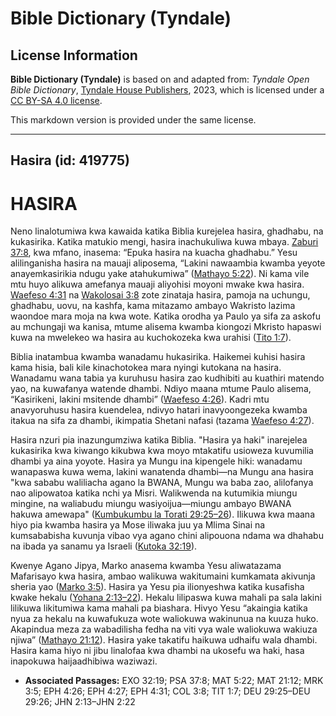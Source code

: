 # Bible Dictionary (Tyndale)

## License Information

**Bible Dictionary (Tyndale)** is based on and adapted from: _Tyndale Open Bible Dictionary_, [Tyndale House Publishers](https://tyndaleopenresources.com/), 2023, which is licensed under a [CC BY-SA 4.0 license](https://creativecommons.org/licenses/by-sa/4.0/legalcode.en).

This markdown version is provided under the same license.



--------------------------------

## Hasira (id: 419775)

HASIRA
======

Neno linalotumiwa kwa kawaida katika Biblia kurejelea hasira, ghadhabu, na kukasirika. Katika matukio mengi, hasira inachukuliwa kuwa mbaya. [Zaburi 37:8](https://ref.ly/Ps37:8), kwa mfano, inasema: “Epuka hasira na kuacha ghadhabu.” Yesu alilinganisha hasira na mauaji aliposema, “Lakini nawaambia kwamba yeyote anayemkasirikia ndugu yake atahukumiwa” ([Mathayo 5:22](https://ref.ly/Matt5:22)). Ni kama vile mtu huyo alikuwa amefanya mauaji aliyohisi moyoni mwake kwa hasira. [Waefeso 4:31](https://ref.ly/Eph4:31) na [Wakolosai 3:8](https://ref.ly/Col3:8) zote zinataja hasira, pamoja na uchungu, ghadhabu, uovu, na kashfa, kama mitazamo ambayo Wakristo lazima waondoe mara moja na kwa wote. Katika orodha ya Paulo ya sifa za askofu au mchungaji wa kanisa, mtume alisema kwamba kiongozi Mkristo hapaswi kuwa na mwelekeo wa hasira au kuchokozeka kwa urahisi ([Tito 1:7](https://ref.ly/Titus1:7)).

Biblia inatambua kwamba wanadamu hukasirika. Haikemei kuhisi hasira kama hisia, bali kile kinachotokea mara nyingi kutokana na hasira. Wanadamu wana tabia ya kuruhusu hasira zao kudhibiti au kuathiri matendo yao, na kuwafanya watende dhambi. Ndiyo maana mtume Paulo alisema, “Kasirikeni, lakini msitende dhambi” ([Waefeso 4:26](https://ref.ly/Eph4:26)). Kadri mtu anavyoruhusu hasira kuendelea, ndivyo hatari inavyoongezeka kwamba itakua na sifa za dhambi, ikimpatia Shetani nafasi (tazama [Waefeso 4:27](https://ref.ly/Eph4:27)).

Hasira nzuri pia inazungumziwa katika Biblia. "Hasira ya haki" inarejelea kukasirika kwa kiwango kikubwa kwa moyo mtakatifu usioweza kuvumilia dhambi ya aina yoyote. Hasira ya Mungu ina kipengele hiki: wanadamu wanapaswa kuwa wema, lakini wanatenda dhambi—na Mungu ana hasira "kwa sababu waliliacha agano la BWANA, Mungu wa baba zao, alilofanya nao alipowatoa katika nchi ya Misri. Walikwenda na kutumikia miungu mingine, na waliabudu miungu wasiyoijua—miungu ambayo BWANA hakuwa amewapa" ([Kumbukumbu la Torati 29:25–26](https://ref.ly/Deut29:25-Deut29:26)). Ilikuwa kwa maana hiyo pia kwamba hasira ya Mose iliwaka juu ya Mlima Sinai na kumsababisha kuvunja vibao vya agano chini alipouona ndama wa dhahabu na ibada ya sanamu ya Israeli ([Kutoka 32:19](https://ref.ly/Exod32:19)).

Kwenye Agano Jipya, Marko anasema kwamba Yesu aliwatazama Mafarisayo kwa hasira, ambao walikuwa wakitumaini kumkamata akivunja sheria yao ([Marko 3:5](https://ref.ly/Mark3:5)). Hasira ya Yesu pia ilionyeshwa katika kusafisha kwake hekalu ([Yohana 2:13–22](https://ref.ly/John2:13-John2:22)). Hekalu lilipaswa kuwa mahali pa sala lakini lilikuwa likitumiwa kama mahali pa biashara. Hivyo Yesu “akaingia katika nyua za hekalu na kuwafukuza wote waliokuwa wakinunua na kuuza huko. Akapindua meza za wabadilisha fedha na viti vya wale waliokuwa wakiuza njiwa” ([Mathayo 21:12](https://ref.ly/Matt21:12)). Hasira yake takatifu haikuwa udhaifu wala dhambi. Hasira kama hiyo ni jibu linalofaa kwa dhambi na ukosefu wa haki, hasa inapokuwa haijaadhibiwa waziwazi.

* **Associated Passages:** EXO 32:19; PSA 37:8; MAT 5:22; MAT 21:12; MRK 3:5; EPH 4:26; EPH 4:27; EPH 4:31; COL 3:8; TIT 1:7; DEU 29:25–DEU 29:26; JHN 2:13–JHN 2:22

